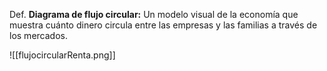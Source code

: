 
Def. **Diagrama de flujo circular:** Un modelo visual de la economía que muestra cuánto dinero circula entre las empresas y las familias a través de los mercados.



![[flujocircularRenta.png]]